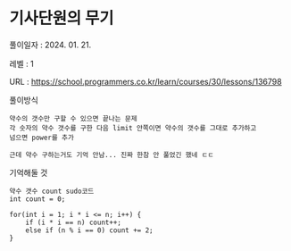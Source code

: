 # 기사단원의 무기  
풀이일자 : 2024. 01. 21.  
    
레벨 : 1    

URL : https://school.programmers.co.kr/learn/courses/30/lessons/136798
    
풀이방식    

    약수의 갯수만 구할 수 있으면 끝나는 문제
    각 숫자의 약수 갯수를 구한 다음 limit 안쪽이면 약수의 갯수를 그대로 추가하고
    넘으면 power를 추가

    근데 약수 구하는거도 기억 안남... 진짜 한참 안 풀었긴 했네 ㄷㄷ


기억해둘 것  
    
    약수 갯수 count sudo코드
    int count = 0;
    
    for(int i = 1; i * i <= n; i++) {
        if (i * i == n) count++;
	    else if (n % i == 0) count += 2;
    }
